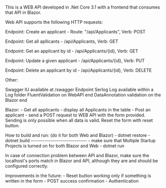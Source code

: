 This is a WEB API developed in .Net Core 3.1 with a frontend that
consumes that API in Blazor.

Web API supports the following HTTP requests:

Endpoint: Create an applicant - Route: "/api/Applicants", Verb: POST

Endpoint: Get all apllicants - /api/Applicants, Verb: GET

Endpoint: Get an applicant by id - /api/Applicants/{id}, Verb: GET

Endpoint: Update a given applicant - /api/Applicants/{id}, Verb: PUT

Endpoint: Delete an applicant by id - /api/Applicants/{id}, Verb: DELETE

Other:

Swagger IU available at /swagger Endpoint Serlog Log available within a
Log folder FluentValidation on WebAPI end DataAnnotation validation on
the Blazor end

Blazor: - Get all applicants - display all Applicants in the table -
Post an applicant - send a POST request to WEB API with the form
provided. Sending is only possible when all data is valid. Reset the
form with reset button.

How to build and run: (do it for both Web and Blazor) - dotnet restore -
dotnet build ---------------------------- - make sure that Multiple
Startup Projects is turned on for both Blazor and Web - dotnet run

In case of connection problem between API and Blazor, make sure the
localhost's ports match in Blazor and API, although they are and should
be configured correctly.

Improvements in the future: - Reset button working only if something is
written in the form - POST success confirmation - Authentication
